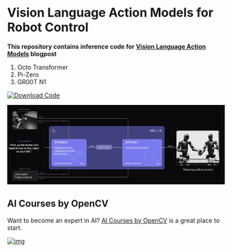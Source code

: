 # Vision Language Action Models for Robot Control

**This repository contains inference code for [Vision Language Action Models](https://learnopencv.com/vision-language-action-models-lerobot-policy/) blogpost** 

1. Octo Transformer 
2. Pi-Zero
3. GR00T N1

[<img src="https://learnopencv.com/wp-content/uploads/2022/07/download-button-e1657285155454.png" alt="Download Code" width="200">](https://www.dropbox.com/scl/fo/lok6m46akehnf1g714y7r/ABvkwFseC0B8inrgENY1XZU?rlkey=2fc91487o75lcbyy9r3m2zlxn&st=byodzlbc&dl=1)

![](media/Vision-Language-Action-Model-Explained-LeRobot-Policies.gif)


## AI Courses by OpenCV

Want to become an expert in AI? [AI Courses by OpenCV](https://opencv.org/courses/) is a great place to start.

[![img](https://learnopencv.com/wp-content/uploads/2023/01/AI-Courses-By-OpenCV-Github.png)](https://opencv.org/courses/)
